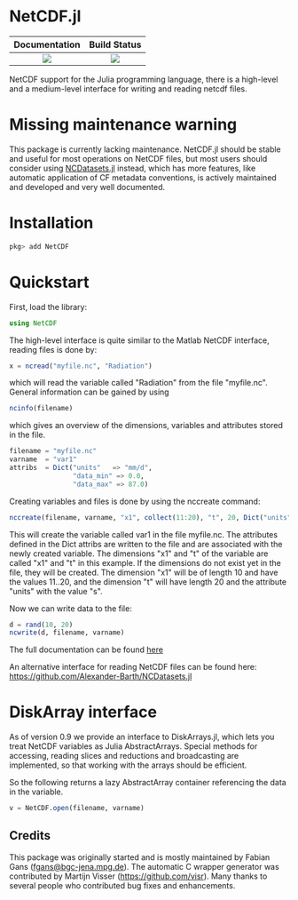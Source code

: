 NetCDF.jl
=========

| **Documentation**                                                               | **Build Status**                                                                                |
|:-------------------------------------------------------------------------------:|:-----------------------------------------------------------------------------------------------:|
| [![][docs-dev-img]][docs-dev-url] | [![][ci-img]][ci-url]


NetCDF support for the Julia programming language, there is a high-level and a medium-level interface for writing and reading netcdf files.


# Missing maintenance warning

This package is currently lacking maintenance. NetCDF.jl should be stable and useful for most operations on NetCDF files, but most users should consider using [NCDatasets.jl](https://github.com/JuliaGeo/NCDatasets.jl) instead, which has more features, like automatic application of CF metadata conventions, is actively maintained and developed and very well documented. 

# Installation

```julia
pkg> add NetCDF
```

# Quickstart

First, load the library:

```julia
using NetCDF
```

The high-level interface is quite similar to the Matlab NetCDF interface, reading files is done by:

```julia
x = ncread("myfile.nc", "Radiation")
```

which will read the variable called "Radiation" from the file "myfile.nc". General information can be gained by using

```julia
ncinfo(filename)
```

which gives an overview of the dimensions, variables and attributes stored in the file.

```julia
filename = "myfile.nc"
varname  = "var1"
attribs  = Dict("units"   => "mm/d",
                "data_min" => 0.0,
                "data_max" => 87.0)
```

 Creating variables and files is done by using the nccreate command:

```julia
nccreate(filename, varname, "x1", collect(11:20), "t", 20, Dict("units"=>"s"), atts=attribs)
```

This will create the variable called var1 in the file myfile.nc. The attributes defined in the Dict attribs are written to the file and are associated with the
newly created variable. The dimensions "x1" and "t" of the variable are called "x1" and "t" in this example. If the dimensions do not exist yet in the file,
they will be created. The dimension "x1" will be of length 10 and have the values 11..20, and the dimension "t" will have length 20 and the attribute "units"
with the value "s".

Now we can write data to the file:

```julia
d = rand(10, 20)
ncwrite(d, filename, varname)
```

The full documentation can be found [here][docs-dev-url]

An alternative interface for reading NetCDF files can be found here: https://github.com/Alexander-Barth/NCDatasets.jl

# DiskArray interface

As of version 0.9 we provide an interface to DiskArrays.jl, which lets you treat NetCDF variables as Julia AbstractArrays. Special methods for accessing, reading slices and reductions and broadcasting are implemented, so that working with the arrays should be efficient.

So the following returns a lazy AbstractArray container referencing the data in the variable.

```julia
v = NetCDF.open(filename, varname)
```

## Credits

This package was originally started and is mostly maintained by Fabian Gans (fgans@bgc-jena.mpg.de). The automatic C wrapper generator was contributed by Martijn Visser (https://github.com/visr). Many thanks to several people who contributed bug fixes and enhancements.

[docs-dev-img]: https://img.shields.io/badge/docs-dev-blue.svg
[docs-dev-url]: https://JuliaGeo.github.io/NetCDF.jl/dev

[ci-img]: https://github.com/JuliaGeo/NetCDF.jl/workflows/CI/badge.svg
[ci-url]: https://github.com/JuliaGeo/NetCDF.jl/actions?query=workflow%3ACI
